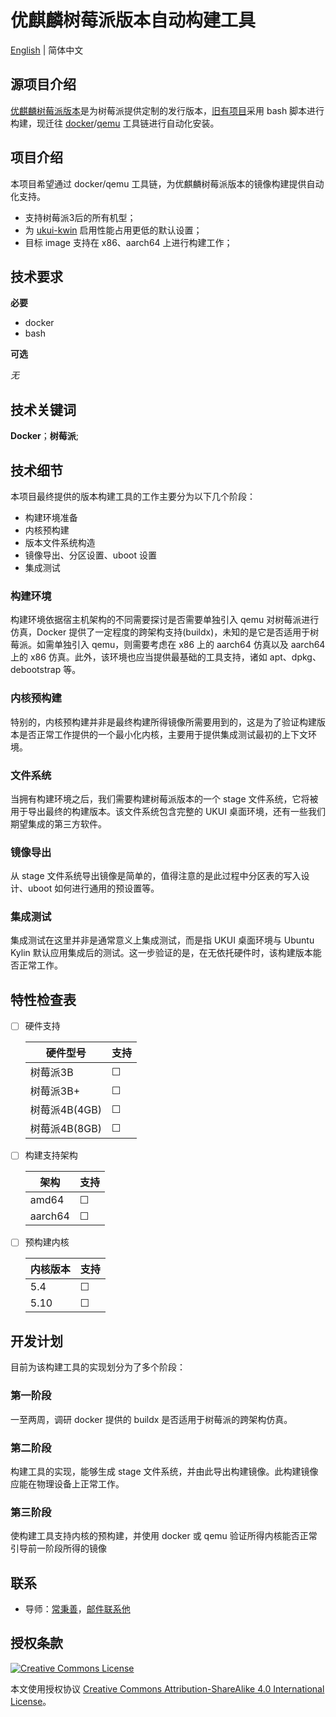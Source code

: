 # 优麒麟树莓派版本自动构建工具

[English] | 简体中文

[English]: ../en_US/Raspberry&#32;Pi&#32;automatic&#32;build&#32;tool&#32;for&#32;Ubuntu&#32;Kylin.md


## 源项目介绍

[优麒麟树莓派版本]是为树莓派提供定制的发行版本，[旧有项目]采用 bash 脚本进行构建，现迁往 [docker]/[qemu] 工具链进行自动化安装。

[优麒麟树莓派版本]: https://github.com/UbuntuKylin/pi
[旧有项目]: https://github.com/vhtq18w/ukarmimg
[docker]: https://www.docker.com
[qemu]: https://www.qemu.org

## 项目介绍

本项目希望通过 docker/qemu 工具链，为优麒麟树莓派版本的镜像构建提供自动化支持。

* 支持树莓派3后的所有机型；
* 为 [ukui-kwin] 启用性能占用更低的默认设置；
* 目标 image 支持在 x86、aarch64 上进行构建工作；

[ukui-kwin]: https://github.com/ukui/ukui-kwin

## 技术要求

**必要**

  - docker
  - bash

**可选**

_无_

## 技术关键词

**Docker**；**树莓派**;

## 技术细节

本项目最终提供的版本构建工具的工作主要分为以下几个阶段：

  - 构建环境准备
  - 内核预构建
  - 版本文件系统构造
  - 镜像导出、分区设置、uboot 设置
  - 集成测试

### 构建环境

构建环境依据宿主机架构的不同需要探讨是否需要单独引入 qemu 对树莓派进行仿真，Docker 提供了一定程度的跨架构支持(buildx)，未知的是它是否适用于树莓派。如需单独引入 qemu，则需要考虑在 x86 上的 aarch64 仿真以及 aarch64 上的 x86 仿真。此外，该环境也应当提供最基础的工具支持，诸如 apt、dpkg、debootstrap 等。

### 内核预构建

特别的，内核预构建并非是最终构建所得镜像所需要用到的，这是为了验证构建版本是否正常工作提供的一个最小化内核，主要用于提供集成测试最初的上下文环境。

### 文件系统

当拥有构建环境之后，我们需要构建树莓派版本的一个 stage 文件系统，它将被用于导出最终的构建版本。该文件系统包含完整的 UKUI 桌面环境，还有一些我们期望集成的第三方软件。

### 镜像导出

从 stage 文件系统导出镜像是简单的，值得注意的是此过程中分区表的写入设计、uboot 如何进行通用的预设置等。

### 集成测试

集成测试在这里并非是通常意义上集成测试，而是指 UKUI 桌面环境与 Ubuntu Kylin 默认应用集成后的测试。这一步验证的是，在无依托硬件时，该构建版本能否正常工作。

## 特性检查表

  * [ ] 硬件支持

    | 硬件型号      | 支持    |
    |---------------|---------|
    | 树莓派3B      | &#9744; |
    | 树莓派3B+     | &#9744; |
    | 树莓派4B(4GB) | &#9744; |
    | 树莓派4B(8GB) | &#9744; |
  
  * [ ] 构建支持架构
	
    | 架构    | 支持    |
    |---------|---------|
    | amd64   | &#9744; |
    | aarch64 | &#9744; |
  
  * [ ] 预构建内核
	
    | 内核版本 | 支持    |
    |----------|---------|
    | 5.4      | &#9744; |
    | 5.10     | &#9744; |

	
## 开发计划

目前为该构建工具的实现划分为了多个阶段：

### 第一阶段

一至两周，调研 docker 提供的 buildx 是否适用于树莓派的跨架构仿真。

### 第二阶段

构建工具的实现，能够生成 stage 文件系统，并由此导出构建镜像。此构建镜像应能在物理设备上正常工作。

### 第三阶段

使构建工具支持内核的预构建，并使用 docker 或 qemu 验证所得内核能否正常引导前一阶段所得的镜像

## 联系

  * 导师：[常秉善]，[邮件联系他]
  
[常秉善]: https://github.com/brsvh
[邮件联系他]: mailto:open@brsvh.org

## 授权条款

[![Creative Commons License](https://i.creativecommons.org/l/by-sa/4.0/88x31.png)](http://creativecommons.org/licenses/by-sa/4.0/)

本文使用授权协议 [Creative Commons Attribution-ShareAlike 4.0 International License]。

[Creative Commons Attribution-ShareAlike 4.0 International License]: http://creativecommons.org/licenses/by-sa/4.0/
